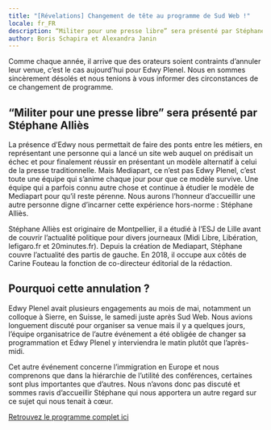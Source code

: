 ```yaml
---
title: "[Révelations] Changement de tête au programme de Sud Web !"
locale: fr_FR
description: “Militer pour une presse libre” sera présenté par Stéphane Alliès
author: Boris Schapira et Alexandra Janin
---
```


Comme chaque année, il arrive que des orateurs soient contraints d’annuler leur venue, c’est le cas aujourd’hui pour Edwy Plenel. Nous en sommes sincèrement désolés et nous tenions à vous informer des circonstances de ce changement de programme.

## “Militer pour une presse libre” sera présenté par Stéphane Alliès

La présence d’Edwy nous permettait de faire des ponts entre les métiers, en représentant une personne qui a lancé un site web auquel on prédisait un échec et pour finalement réussir en présentant un modèle alternatif à celui de la presse traditionnelle. Mais Mediapart, ce n’est pas Edwy Plenel, c’est toute une équipe qui s’anime chaque jour pour que ce modèle survive. Une équipe qui a parfois connu autre chose et continue à étudier le modèle de Mediapart pour qu’il reste pérenne. Nous aurons l’honneur d’accueillir une autre personne digne d’incarner cette expérience hors-norme : Stéphane Alliès.

Stéphane Alliès est originaire de Montpellier, il a étudié à l’ESJ de Lille avant de couvrir l’actualité politique pour divers journeaux (Midi Libre, Libération, lefigaro.fr et 20minutes.fr). Depuis la création de Mediapart, Stéphane couvre l’actualité des partis de gauche. En 2018, il occupe aux côtés de Carine Fouteau la fonction de co-directeur éditorial de la rédaction.

## Pourquoi cette annulation ?

Edwy Plenel avait plusieurs engagements au mois de mai, notamment un colloque à Sierre, en Suisse, le samedi juste après Sud Web. Nous avions longuement discuté pour organiser sa venue mais il y a quelques jours, l’équipe organisatrice de l’autre événement a été obligée de changer sa programmation et Edwy Plenel y interviendra le matin plutôt que l’après-midi.

Cet autre événement concerne l’immigration en Europe et nous comprenons que dans la hiérarchie de l’utilité des conférences, certaines sont plus importantes que d’autres. Nous n’avons donc pas discuté et sommes ravis d’accueillir Stéphane qui nous apportera un autre regard sur ce sujet qui nous tenait à cœur.

[Retrouvez le programme complet ici](https://sudweb.fr/2018/programme/)
